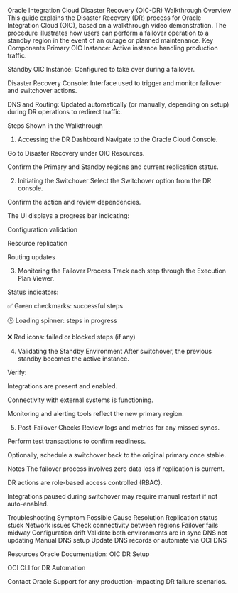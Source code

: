 Oracle Integration Cloud Disaster Recovery (OIC-DR) Walkthrough
Overview
This guide explains the Disaster Recovery (DR) process for Oracle Integration Cloud (OIC), based on a walkthrough video demonstration. The procedure illustrates how users can perform a failover operation to a standby region in the event of an outage or planned maintenance.
Key Components
Primary OIC Instance: Active instance handling production traffic.


Standby OIC Instance: Configured to take over during a failover.


Disaster Recovery Console: Interface used to trigger and monitor failover and switchover actions.


DNS and Routing: Updated automatically (or manually, depending on setup) during DR operations to redirect traffic.


Steps Shown in the Walkthrough
1. Accessing the DR Dashboard
Navigate to the Oracle Cloud Console.


Go to Disaster Recovery under OIC Resources.


Confirm the Primary and Standby regions and current replication status.


2. Initiating the Switchover
Select the Switchover option from the DR console.


Confirm the action and review dependencies.


The UI displays a progress bar indicating:


Configuration validation


Resource replication


Routing updates


3. Monitoring the Failover Process
Track each step through the Execution Plan Viewer.


Status indicators:


✅ Green checkmarks: successful steps


🕒 Loading spinner: steps in progress


❌ Red icons: failed or blocked steps (if any)


4. Validating the Standby Environment
After switchover, the previous standby becomes the active instance.


Verify:


Integrations are present and enabled.


Connectivity with external systems is functioning.


Monitoring and alerting tools reflect the new primary region.


5. Post-Failover Checks
Review logs and metrics for any missed syncs.


Perform test transactions to confirm readiness.


Optionally, schedule a switchover back to the original primary once stable.


Notes
The failover process involves zero data loss if replication is current.


DR actions are role-based access controlled (RBAC).


Integrations paused during switchover may require manual restart if not auto-enabled.


Troubleshooting
Symptom
Possible Cause
Resolution
Replication status stuck
Network issues
Check connectivity between regions
Failover fails midway
Configuration drift
Validate both environments are in sync
DNS not updating
Manual DNS setup
Update DNS records or automate via OCI DNS

Resources
Oracle Documentation: OIC DR Setup


OCI CLI for DR Automation


Contact Oracle Support for any production-impacting DR failure scenarios.



